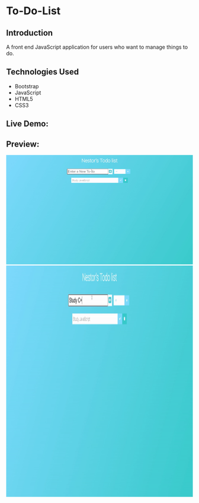 # To-Do-List

## Introduction


A front end JavaScript application for users who want to manage things to do.

## Technologies Used
- Bootstrap
- JavaScript
- HTML5
- CSS3

## Live Demo: 

## Preview:
![Alt Text](https://github.com/nestorjgc/To-Do-List/blob/main/imgs/gif123.gif)
<img style="-webkit-user-select: none;margin: auto;cursor: zoom-in;background-color: hsl(0, 0%, 90%);transition: background-color 300ms;" src="https://github.com/nestorjgc/To-Do-List/blob/main/imgs/To-do-Gifff.gif" width="850" height="624">
